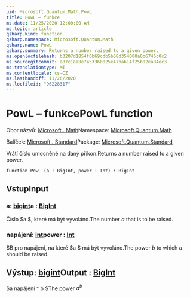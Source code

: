```yaml
---
uid: Microsoft.Quantum.Math.PowL
title: PowL – funkce
ms.date: 11/25/2020 12:00:00 AM
ms.topic: article
qsharp.kind: function
qsharp.namespace: Microsoft.Quantum.Math
qsharp.name: PowL
qsharp.summary: Returns a number raised to a given power.
ms.openlocfilehash: b3207d1854f6b69cdb5b68d354000a0b6746c0c2
ms.sourcegitcommit: a87c1aa8e7453360025e47ba614f25b02ea84ec3
ms.translationtype: MT
ms.contentlocale: cs-CZ
ms.lasthandoff: 11/26/2020
ms.locfileid: "96228317"
---
```

# <a name="powl-function"></a><span data-ttu-id="65376-102">PowL – funkce</span><span class="sxs-lookup"><span data-stu-id="65376-102">PowL function</span></span>

<span data-ttu-id="65376-103">Obor názvů: [Microsoft.. Math](xref:Microsoft.Quantum.Math)</span><span class="sxs-lookup"><span data-stu-id="65376-103">Namespace: [Microsoft.Quantum.Math](xref:Microsoft.Quantum.Math)</span></span>

<span data-ttu-id="65376-104">Balíček: [Microsoft.. Standard](https://nuget.org/packages/Microsoft.Quantum.Standard)</span><span class="sxs-lookup"><span data-stu-id="65376-104">Package: [Microsoft.Quantum.Standard](https://nuget.org/packages/Microsoft.Quantum.Standard)</span></span>


<span data-ttu-id="65376-105">Vrátí číslo umocněné na daný příkon.</span><span class="sxs-lookup"><span data-stu-id="65376-105">Returns a number raised to a given power.</span></span>

```qsharp
function PowL (a : BigInt, power : Int) : BigInt
```


## <a name="input"></a><span data-ttu-id="65376-106">Vstup</span><span class="sxs-lookup"><span data-stu-id="65376-106">Input</span></span>

### <a name="a--bigint"></a><span data-ttu-id="65376-107">a: [bigint](xref:microsoft.quantum.lang-ref.bigint)</span><span class="sxs-lookup"><span data-stu-id="65376-107">a : [BigInt](xref:microsoft.quantum.lang-ref.bigint)</span></span>

<span data-ttu-id="65376-108">Číslo $a $, které má být vyvoláno.</span><span class="sxs-lookup"><span data-stu-id="65376-108">The number $a$ that is to be raised.</span></span>


### <a name="power--int"></a><span data-ttu-id="65376-109">napájení: [int](xref:microsoft.quantum.lang-ref.int)</span><span class="sxs-lookup"><span data-stu-id="65376-109">power : [Int](xref:microsoft.quantum.lang-ref.int)</span></span>

<span data-ttu-id="65376-110">$B pro napájení, na které $a $ má být vyvoláno.</span><span class="sxs-lookup"><span data-stu-id="65376-110">The power $b$ to which $a$ should be raised.</span></span>



## <a name="output--bigint"></a><span data-ttu-id="65376-111">Výstup: [bigint](xref:microsoft.quantum.lang-ref.bigint)</span><span class="sxs-lookup"><span data-stu-id="65376-111">Output : [BigInt](xref:microsoft.quantum.lang-ref.bigint)</span></span>

<span data-ttu-id="65376-112">$a napájení ^ b $</span><span class="sxs-lookup"><span data-stu-id="65376-112">The power $a^b$</span></span>